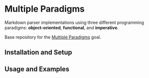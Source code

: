 # Multiple Paradigms

Markdown parser implementations using three different programming paradigms: **object-oriented**, **functional**, and **imperative**.

Base repository for the [Multiple Paradigms](http://jsdev.learnersguild.org/goals/124) goal.

## Installation and Setup

## Usage and Examples
